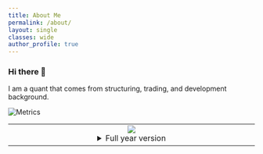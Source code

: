 ```yaml
---
title: About Me
permalink: /about/
layout: single
classes: wide
author_profile: true
---
```



### Hi there 👋

I am a quant that comes from structuring, trading, and development background.

<!--
**haydenz/haydenz** is a ✨ _special_ ✨ repository because its `README.md` (this file) appears on your GitHub profile.

Here are some ideas to get you started:

- 🔭 I’m currently working on ...
- 🌱 I’m currently learning ...
- 👯 I’m looking to collaborate on ...
- 🤔 I’m looking for help with ...
- 💬 Ask me about ...
- 📫 How to reach me: ...
- 😄 Pronouns: ...
- ⚡ Fun fact: ...
-->

<!-- If you're using "main" as default branch -->
![Metrics](https://github.com/haydenz/haydenz/blob/main/github-metrics.svg)

<table>
  <td align="center">
    <img src="https://github.com/haydenz/haydenz/blob/main/metrics.plugin.isocalendar.svg">
    <details><summary>Full year version</summary>
      <img src="https://github.com/haydenz/haydenz/blob/main/metrics.plugin.isocalendar.fullyear.svg">
    </details>
    <img width="900" height="1" alt="">
  </td>
</table>

